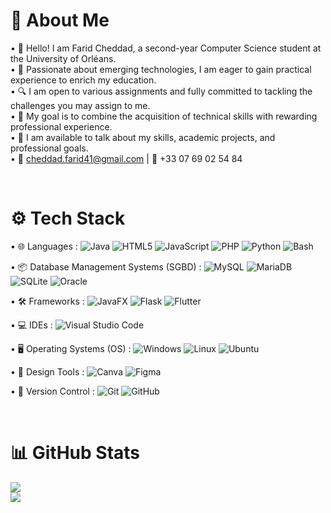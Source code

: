 # 💫 About Me
• 👋 Hello! I am Farid Cheddad, a second-year Computer Science student at the University of Orléans.<br>
• 💼 Passionate about emerging technologies, I am eager to gain practical experience to enrich my education.<br>
• 🔍 I am open to various assignments and fully committed to tackling the challenges you may assign to me.<br>
• 🎯 My goal is to combine the acquisition of technical skills with rewarding professional experience.<br>
• 💬 I am available to talk about my skills, academic projects, and professional goals.<br>
• 📧 cheddad.farid41@gmail.com | 📱 +33 07 69 02 54 84

<br>

# ⚙️ Tech Stack

• 🌐 Languages : 
  ![Java](https://img.shields.io/badge/java-%23ED8B00.svg?style=for-the-badge&logo=openjdk&logoColor=white) 
  ![HTML5](https://img.shields.io/badge/html5-%23E34F26.svg?style=for-the-badge&logo=html5&logoColor=white) 
  ![JavaScript](https://img.shields.io/badge/javascript-%23323330.svg?style=for-the-badge&logo=javascript&logoColor=%23F7DF1E) 
  ![PHP](https://img.shields.io/badge/php-%23777BB4.svg?style=for-the-badge&logo=php&logoColor=white) 
  ![Python](https://img.shields.io/badge/python-3670A0?style=for-the-badge&logo=python&logoColor=ffdd54) 
  ![Bash](https://img.shields.io/badge/bash-%23121011.svg?style=for-the-badge&logo=gnu-bash&logoColor=white)

• 📦 Database Management Systems (SGBD) : 
  ![MySQL](https://img.shields.io/badge/mysql-4479A1.svg?style=for-the-badge&logo=mysql&logoColor=white) 
  ![MariaDB](https://img.shields.io/badge/MariaDB-003545.svg?style=for-the-badge&logo=mariadb&logoColor=white) 
  ![SQLite](https://img.shields.io/badge/sqlite-%2307405e.svg?style=for-the-badge&logo=sqlite&logoColor=white) 
  ![Oracle](https://img.shields.io/badge/Oracle-F80000.svg?style=for-the-badge&logo=oracle&logoColor=white)

• 🛠️ Frameworks : 
  ![JavaFX](https://img.shields.io/badge/javafx-%23FF0000.svg?style=for-the-badge&logo=javafx&logoColor=white) 
  ![Flask](https://img.shields.io/badge/flask-%23000.svg?style=for-the-badge&logo=flask&logoColor=white) 
  ![Flutter](https://img.shields.io/badge/Flutter-%2302569B.svg?style=for-the-badge&logo=Flutter&logoColor=white)

• 💻 IDEs : 
  ![Visual Studio Code](https://img.shields.io/badge/visual%20studio%20code-%23007ACC.svg?style=for-the-badge&logo=visual-studio-code&logoColor=white)

• 🖥️ Operating Systems (OS) : 
  ![Windows](https://img.shields.io/badge/windows-%230078D7.svg?style=for-the-badge&logo=windows&logoColor=white) 
  ![Linux](https://img.shields.io/badge/linux-%23FCC624.svg?style=for-the-badge&logo=linux&logoColor=white) 
  ![Ubuntu](https://img.shields.io/badge/ubuntu-%23E95420.svg?style=for-the-badge&logo=ubuntu&logoColor=white)

• 🎨 Design Tools : 
  ![Canva](https://img.shields.io/badge/Canva-%2300C4CC.svg?style=for-the-badge&logo=Canva&logoColor=white) 
  ![Figma](https://img.shields.io/badge/figma-%23F24E1E.svg?style=for-the-badge&logo=figma&logoColor=white)

• 🔧 Version Control : 
  ![Git](https://img.shields.io/badge/git-%23F05033.svg?style=for-the-badge&logo=git&logoColor=white) 
  ![GitHub](https://img.shields.io/badge/github-%23121011.svg?style=for-the-badge&logo=github&logoColor=white)

<br>

# 📊 GitHub Stats
![](https://github-readme-stats.vercel.app/api?username=farid-cheddad&theme=dark&hide_border=true&include_all_commits=false&count_private=false)<br/>
![](https://github-readme-streak-stats.herokuapp.com/?user=farid-cheddad&theme=dark&hide_border=true)<br/>
